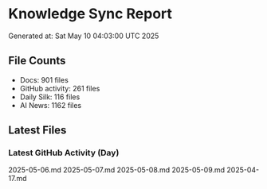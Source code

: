 # Knowledge Sync Report
Generated at: Sat May 10 04:03:00 UTC 2025

## File Counts
- Docs: 901 files
- GitHub activity: 261 files
- Daily Silk: 116 files
- AI News: 1162 files

## Latest Files
### Latest GitHub Activity (Day)
2025-05-06.md
2025-05-07.md
2025-05-08.md
2025-05-09.md
2025-04-17.md

